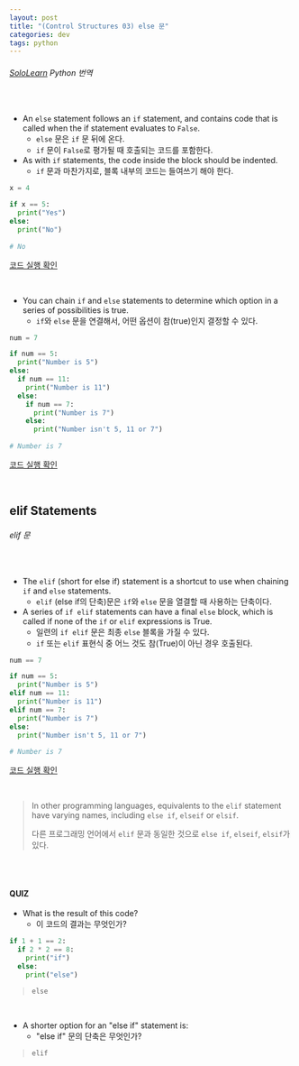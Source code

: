 ```yaml
---
layout: post
title: "(Control Structures 03) else 문"
categories: dev
tags: python
---
```


###### [SoloLearn](https://www.sololearn.com) Python 번역

<br>

- An `else` statement follows an `if` statement, and contains code that is called when the if statement evaluates to `False`.
  - `else` 문은 `if` 문 뒤에 온다.
  - `if` 문이 `False`로 평가될 때 호출되는 코드를 포함한다.
- As with `if` statements, the code inside the block should be indented.
  - `if` 문과 마찬가지로, 블록 내부의 코드는 들여쓰기 해야 한다.

```python
x = 4

if x == 5:
  print("Yes")
else:
  print("No")
  
# No
```

[코드 실행 확인](https://code.sololearn.com/300/#py)

<br>

- You can chain `if` and `else` statements to determine which option in a series of possibilities is true.
  - `if`와 `else` 문을 연결해서, 어떤 옵션이 참(true)인지 결정할 수 있다.

```python
num = 7

if num == 5:
  print("Number is 5")
else:
  if num == 11:
    print("Number is 11")
  else:
    if num == 7:
      print("Number is 7")
    else:
      print("Number isn't 5, 11 or 7")
      
# Number is 7
```

[코드 실행 확인](https://code.sololearn.com/301/#py)

<br>

## elif Statements

###### elif 문

<br>

- The `elif` (short for else if) statement is a shortcut to use when chaining `if` and `else` statements.
  - `elif` (else if의 단축)문은 `if`와 `else` 문을 열결할 때 사용하는 단축이다.
- A series of `if elif` statements can have a final `else` block, which is called if none of the `if` or `elif` expressions is True.
  - 일련의 `if elif` 문은 최종 `else` 블록을 가질 수 있다.
  - `if` 또는 `elif` 표현식 중 어느 것도 참(True)이 아닌 경우 호출된다.

```python
num == 7

if num == 5:
  print("Number is 5")
elif num == 11:
  print("Number is 11")
elif num == 7:
  print("Number is 7")
else:
  print("Number isn't 5, 11 or 7")
  
# Number is 7
```

[코드 실행 확인](https://code.sololearn.com/302/#py)

<br>

> In other programming languages, equivalents to the `elif` statement have varying names, including `else if`, `elseif` or `elsif`.
>
> 다른 프로그래밍 언어에서 `elif` 문과 동일한 것으로 `else if`, `elseif`, `elsif`가 있다.

<br>

<br>

#### QUIZ

- What is the result of this code?
  - 이 코드의 결과는 무엇인가?

```python
if 1 + 1 == 2:
  if 2 * 2 == 8:
    print("if")
  else:
    print("else")
```

> `else`

<br>

- A shorter option for an "else if" statement is:
  - "else if" 문의 단축은 무엇인가?

> `elif`

<br>

<br>